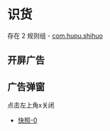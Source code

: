 # 识货

存在 2 规则组 - [com.hupu.shihuo](/src/apps/com.hupu.shihuo.ts)

## 开屏广告

## 广告弹窗

点击左上角x关闭

- [快照-0](https://i.gkd.li/import/import/13115664)
